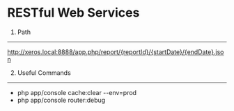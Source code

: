 RESTful Web Services
========================

1) Path
----------------------------------

http://xeros.local:8888/app.php/report/{reportId}/{startDate}/{endDate}.json


2) Useful Commands
-------------------------------------

* php app/console cache:clear --env=prod
* php app/console router:debug
